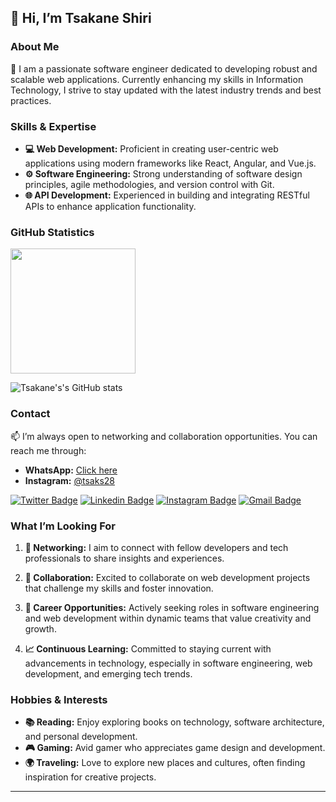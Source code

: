 ## 👋 Hi, I’m Tsakane Shiri

### About Me
🌟 I am a passionate software engineer dedicated to developing robust and scalable web applications. Currently enhancing my skills in Information Technology, I strive to stay updated with the latest industry trends and best practices.

### Skills & Expertise
- **💻 Web Development:** Proficient in creating user-centric web applications using modern frameworks like React, Angular, and Vue.js.
- **⚙️ Software Engineering:** Strong understanding of software design principles, agile methodologies, and version control with Git.
- **🌐 API Development:** Experienced in building and integrating RESTful APIs to enhance application functionality.

### GitHub Statistics

<a href="https://github.com/anuraghazra/github-readme-stats">
  <img height="200" align="center" src="https://github-readme-stats.vercel.app/api?username=tsakane28" />
</a>
<br />

![Tsakane's's GitHub stats](https://github-readme-stats.vercel.app/api?username=tsakane28&theme=dark&show_icons=true)

### Contact
📫 I’m always open to networking and collaboration opportunities. You can reach me through:

- **WhatsApp:** [Click here](https://wa.me/263776555485)
- **Instagram:** [@tsaks28](https://instagram.com/tsaks28)

[![Twitter Badge](https://img.shields.io/badge/-TsakaneShiri-1ca0f1?style=flat&labelColor=1ca0f1&logo=twitter&logoColor=white&link=https://twitter.com/tmws_co_zw)](https://twitter.com/tmws_co_zw)
[![Linkedin Badge](https://img.shields.io/badge/-TsakaneShiri-0e76a8?style=flat&labelColor=0e76a8&logo=linkedin&logoColor=white)](https://www.linkedin.com/in/tsakane-shiri)
[![Instagram Badge](https://img.shields.io/badge/-TsakaneShiri-e84393?style=flat&labelColor=e84393&logo=instagram&logoColor=white)](https://instagram.com/tsaks28)
[![Gmail Badge](https://img.shields.io/badge/-TsakaneShiri-c0392b?style=flat&labelColor=c0392b&logo=gmail&logoColor=white)](mailto:wesleytsakane116@gmail.com)

### What I’m Looking For
1. **👥 Networking:** I aim to connect with fellow developers and tech professionals to share insights and experiences.
  
2. **🤝 Collaboration:** Excited to collaborate on web development projects that challenge my skills and foster innovation.

3. **💼 Career Opportunities:** Actively seeking roles in software engineering and web development within dynamic teams that value creativity and growth.

4. **📈 Continuous Learning:** Committed to staying current with advancements in technology, especially in software engineering, web development, and emerging tech trends.

### Hobbies & Interests
- **📚 Reading:** Enjoy exploring books on technology, software architecture, and personal development.
- **🎮 Gaming:** Avid gamer who appreciates game design and development.
- **🌍 Traveling:** Love to explore new places and cultures, often finding inspiration for creative projects.

---

